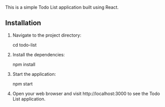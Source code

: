 

This is a simple Todo List application built using React.

## Installation



1. Navigate to the project directory:

   cd todo-list
 

2. Install the dependencies:
    
   npm install
     

3. Start the application:
  
   npm start


5. Open your web browser and visit http://localhost:3000 to see the Todo List application.


